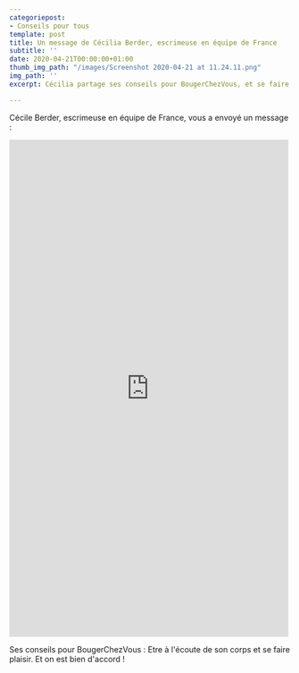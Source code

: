 ```yaml
---
categoriepost:
- Conseils pour tous
template: post
title: Un message de Cécilia Berder, escrimeuse en équipe de France
subtitle: ''
date: 2020-04-21T00:00:00+01:00
thumb_img_path: "/images/Screenshot 2020-04-21 at 11.24.11.png"
img_path: ''
excerpt: Cécilia partage ses conseils pour BougerChezVous, et se faire du bien

---
```

Cécile Berder, escrimeuse en équipe de France, vous a envoyé un message :

<body>
<iframe src="https://player.vimeo.com/video/410139015?title=0&byline=0&portrait=0" width="500" height="889" frameborder="0" allow="autoplay; fullscreen" allowfullscreen></iframe>
</body>


Ses conseils pour BougerChezVous : Etre à l'écoute de son corps et se faire plaisir. Et on est bien d'accord !